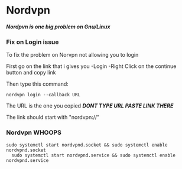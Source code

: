 # Nordvpn


***Nordpvn is one big problem on Gnu/Linux***

### Fix on Login issue

To fix the problem on Norvpn not allowing you to login

First go on the link that i gives you
-Login
-Right Click on the continue button and copy link

Then type this command:

`nordvpn login --callback URL` 
  
  The URL is the one you copied
***DONT TYPE URL PASTE LINK THERE***

The link should start with "nordvpn://"


  ### Nordvpn WHOOPS
  ```
  sudo systemctl start nordvpnd.socket && sudo systemctl enable nordvpnd.socket
	sudo systemctl start nordvpnd.service && sudo systemctl enable nordvpnd.service
```
